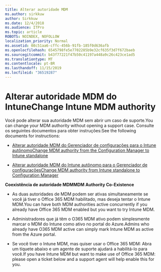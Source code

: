 ```yaml
---
title: Alterar autoridade MDM
ms.author: sirkkuw
author: Sirkkuw
ms.date: 12/4/2018
ms.audience: ITPro
ms.topic: article
ROBOTS: NOINDEX, NOFOLLOW
localization_priority: Normal
ms.assetid: 08c51aa6-cffc-456b-91fb-185f0d636afb
ms.openlocfilehash: 6545798fe5e7702285b9e32cf635f3d7f672baeb
ms.sourcegitcommit: b43f77221f47b50c41197a448a9c26c423ce1ad5
ms.translationtype: MT
ms.contentlocale: pt-BR
ms.lasthandoff: 11/15/2019
ms.locfileid: "36519287"
---
```

# <a name="change-intune-mdm-authority"></a><span data-ttu-id="8a42e-102">Alterar autoridade MDM do Intune</span><span class="sxs-lookup"><span data-stu-id="8a42e-102">Change Intune MDM authority</span></span>

<span data-ttu-id="8a42e-103">Você pode alterar sua autoridade MDM sem abrir um caso de suporte.</span><span class="sxs-lookup"><span data-stu-id="8a42e-103">You can change your MDM authority without opening a support case.</span></span> <span data-ttu-id="8a42e-104">Consulte os seguintes documentos para obter instruções:</span><span class="sxs-lookup"><span data-stu-id="8a42e-104">See the following documents for instructions:</span></span>
  
- [<span data-ttu-id="8a42e-105">Alterar autoridade MDM do Gerenciador de configurações para o Intune autônomo</span><span class="sxs-lookup"><span data-stu-id="8a42e-105">Change MDM authority from the Configuration Manager to Intune standalone</span></span>](https://docs.microsoft.com/sccm/mdm/deploy-use/migrate-change-mdm-authority)
    
- [<span data-ttu-id="8a42e-106">Alterar autoridade MDM do Intune autônomo para o Gerenciador de configurações</span><span class="sxs-lookup"><span data-stu-id="8a42e-106">Change MDM authority from Intune standalone to Configuration Manager</span></span>](https://docs.microsoft.com/sccm/mdm/deploy-use/change-mdm-authority)
    
 <span data-ttu-id="8a42e-107">**Coexistência de autoridade MDM**</span><span class="sxs-lookup"><span data-stu-id="8a42e-107">**MDM Authority Co-Existence**</span></span>
  
- <span data-ttu-id="8a42e-108">As duas autoridades de MDM podem ser ativas simultaneamente se você já tiver o Office 365 MDM habilitado, mas deseja tentar o Intune MDM.</span><span class="sxs-lookup"><span data-stu-id="8a42e-108">You can have both MDM authorities active concurrently if you already have Office 365 MDM enabled but you want to try Intune MDM.</span></span>
    
- <span data-ttu-id="8a42e-109">Administradores que já têm o O365 MDM ativo podem simplesmente marcar o MDM do Intune como ativo no portal do Azure.</span><span class="sxs-lookup"><span data-stu-id="8a42e-109">Admins who already have O365 MDM active can simply mark Intune MDM as active from the Azure portal.</span></span>
    
- <span data-ttu-id="8a42e-110">Se você tiver o Intune MDM, mas quiser usar o Office 365 MDM: Abra um tíquete abaixo e um agente de suporte ajudará a habilitá-lo para você.</span><span class="sxs-lookup"><span data-stu-id="8a42e-110">If you have Intune MDM but want to make use of Office 365 MDM: please open a ticket below and a support agent will help enable this for you.</span></span>
    


